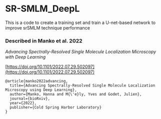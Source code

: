 # SR-SMLM_DeepL

This is a code to create a training set and train a U-net-based network to improve srSMLM technique performance

### Described in Manko et al. 2022

*Advancing Spectrally-Resolved Single Molecule Localization Microscopy with Deep Learning*


[https://doi.org/10.1101/2022.07.29.502097](https://doi.org/10.1101/2022.07.29.502097)

 
```
@article{manko2022advancing,
  title={Advancing Spectrally-Resolved Single Molecule Localization Microscopy using Deep Learning},
  author={Manko, Hanna and M{\'e}ly, Yves and Godet, Julien},
  journal={bioRxiv},
  year={2022},
  publisher={Cold Spring Harbor Laboratory}
}
```
